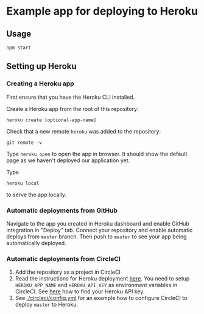 # Example app for deploying to Heroku

## Usage

```
npm start
```

## Setting up Heroku

### Creating a Heroku app

First ensure that you have the Heroku CLI installed.

Create a Heroku app from the root of this repository:

```
heroku create [optional-app-name]
```

Check that a new remote `heroku` was added to the repository:

```
git remote -v
```

Type `heroku open` to open the app in browser. It should show the default page as we haven't deployed our application yet.

Type

```
heroku local
```

to serve the app locally.

### Automatic deployments from GitHub

Navigate to the app you created in Heroku dashboard and enable GitHub integration in "Deploy" tab. Connect your repository and enable automatic deploys from `master` branch. Then push to `master` to see your app being automatically deployed.

### Automatic deployments from CircleCI

1. Add the repository as a project in CircleCI
1. Read the instructions for Heroku deployment [here](https://circleci.com/docs/2.0/deployment-integrations/#heroku). You need to setup `HEROKU_APP_NAME` and `HEROKU_API_KEY` as environment variables in CircleCI. See [here](https://help.heroku.com/PBGP6IDE/how-should-i-generate-an-api-key-that-allows-me-to-use-the-heroku-platform-api) how to find your Heroku API key.
1. See [./circleci/config.yml](./.circleci/config.yml) for an example how to configure CircleCI to deploy `master` to Heroku.
